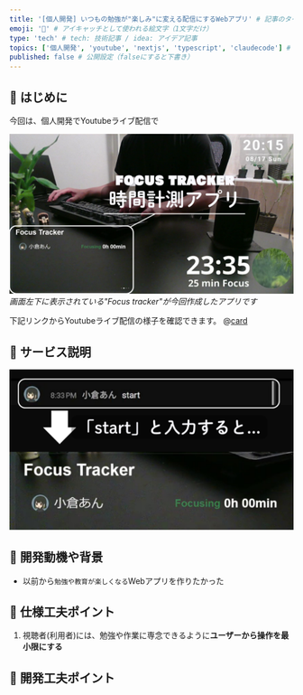 ```yaml
---
title: '[個人開発] いつもの勉強が"楽しみ"に変える配信にするWebアプリ' # 記事のタイトル
emoji: '🧠' # アイキャッチとして使われる絵文字（1文字だけ）
type: 'tech' # tech: 技術記事 / idea: アイデア記事
topics: ['個人開発', 'youtube', 'nextjs', 'typescript', 'claudecode'] # タグ。["markdown", "rust", "aws"]のように指定する
published: false # 公開設定（falseにすると下書き）
---
```


## 🌱 はじめに

今回は、個人開発でYoutubeライブ配信で

![service-sample](/images/articles/personal-development-youtube-nextjs/service-sample.png)
*画面左下に表示されている"Focus tracker"が今回作成したアプリです*

下記リンクからYoutubeライブ配信の様子を確認できます。
@[card](https://www.youtube.com/@aew2sbee)


## 🌱 サービス説明

![chat-sample](/images/articles/personal-development-youtube-nextjs/chat-sample.png)

## 🌱 開発動機や背景
- 以前から`勉強や教育が楽しくなる`Webアプリを作りたかった

## 🌱 仕様工夫ポイント
1. 視聴者(利用者)には、勉強や作業に専念できるように**ユーザーから操作を最小限にする**

## 🌱 開発工夫ポイント
